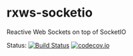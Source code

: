 # rxws-socketio
Reactive Web Sockets on top of SocketIO

Status: [![Build Status](https://travis-ci.org/blittle/rxws-socketio.png?branch=master)](https://travis-ci.org/blittle/rxws-socketio) [![codecov.io](https://codecov.io/github/blittle/rxws-socketio/coverage.svg?branch=master)](https://codecov.io/github/blittle/rxws-socketio?branch=master) 
